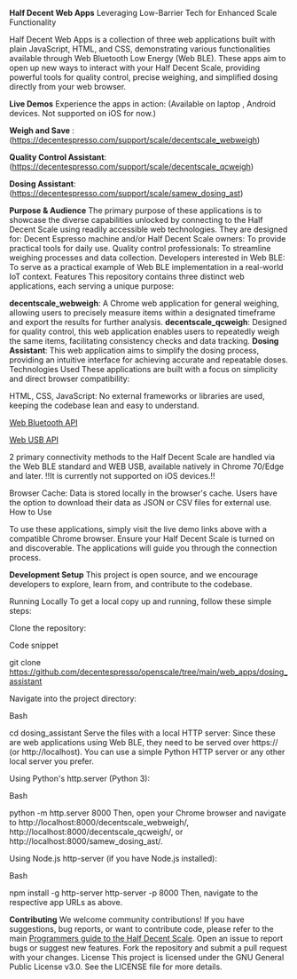 **Half Decent Web Apps**
Leveraging Low-Barrier Tech for Enhanced Scale Functionality

Half Decent Web Apps is a collection of three web applications built with plain JavaScript, HTML, and CSS, demonstrating various functionalities available through Web Bluetooth Low Energy (Web BLE). These apps aim to open up new ways to interact with your Half Decent Scale, providing powerful tools for quality control, precise weighing, and simplified dosing directly from your web browser.

**Live Demos**
Experience the apps in action: (Available on laptop , Android devices. Not supported on iOS for now.)

**Weigh and Save** : (https://decentespresso.com/support/scale/decentscale_webweigh)

**Quality Control Assistant**: (https://decentespresso.com/support/scale/decentscale_qcweigh)

**Dosing Assistant**: (https://decentespresso.com/support/scale/samew_dosing_ast)


**Purpose & Audience**
The primary purpose of these applications is to showcase the diverse capabilities unlocked by connecting to the Half Decent Scale using readily accessible web technologies. They are designed for:
Decent Espresso machine and/or Half Decent Scale owners: To provide practical tools for daily use.
Quality control professionals: To streamline weighing processes and data collection.
Developers interested in Web BLE: To serve as a practical example of Web BLE implementation in a real-world IoT context.
Features
This repository contains three distinct web applications, each serving a unique purpose:

**decentscale_webweigh**: A Chrome web application for general weighing, allowing users to precisely measure items within a designated timeframe and export the results for further analysis.
**decentscale_qcweigh**: Designed for quality control, this web application enables users to repeatedly weigh the same items, facilitating consistency checks and data tracking.
**Dosing Assistant**: This web application aims to simplify the dosing process, providing an intuitive interface for achieving accurate and repeatable doses.
Technologies Used
These applications are built with a focus on simplicity and direct browser compatibility:

HTML, CSS, JavaScript: No external frameworks or libraries are used, keeping the codebase lean and easy to understand.

[Web Bluetooth API](https://developer.mozilla.org/en-US/docs/Web/API/Web_Bluetooth_API)

[Web USB API](https://developer.mozilla.org/en-US/docs/Web/API/WebUSB_API) 

2 primary connectivity methods to the Half Decent Scale are handled via the Web BLE standard and WEB USB, available natively in Chrome 70/Edge and later.
!!It is currently not supported on iOS devices.!!

Browser Cache: Data is stored locally in the browser's cache. Users have the option to download their data as JSON or CSV files for external use.
How to Use

To use these applications, simply visit the live demo links above with a compatible Chrome browser. Ensure your Half Decent Scale is turned on and discoverable. The applications will guide you through the connection process.

**Development Setup**
This project is open source, and we encourage developers to explore, learn from, and contribute to the codebase.

Running Locally
To get a local copy up and running, follow these simple steps:

Clone the repository:

Code snippet

git clone https://github.com/decentespresso/openscale/tree/main/web_apps/dosing_assistant

Navigate into the project directory:

Bash

cd dosing_assistant
Serve the files with a local HTTP server:
Since these are web applications using Web BLE, they need to be served over https:// (or http://localhost). You can use a simple Python HTTP server or any other local server you prefer.

Using Python's http.server (Python 3):

Bash

python -m http.server 8000
Then, open your Chrome browser and navigate to http://localhost:8000/decentscale_webweigh/, http://localhost:8000/decentscale_qcweigh/, or http://localhost:8000/samew_dosing_ast/.

Using Node.js http-server (if you have Node.js installed):

Bash

npm install -g http-server
http-server -p 8000
Then, navigate to the respective app URLs as above.

**Contributing**
We welcome community contributions! If you have suggestions, bug reports, or want to contribute code, please refer to the main [Programmers guide to the Half Decent Scale](https://decentespresso.com/docs/programmers_guide_to_the_half_decent_scale).
Open an issue to report bugs or suggest new features.
Fork the repository and submit a pull request with your changes.
License
This project is licensed under the GNU General Public License v3.0. See the LICENSE file for more details.

